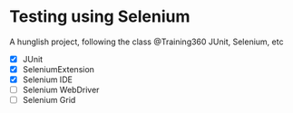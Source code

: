 # Testing using Selenium
A hunglish project, following the class @Training360
JUnit, Selenium, etc
- [x] JUnit 
- [x] SeleniumExtension
- [x] Selenium IDE
- [ ] Selenium WebDriver
- [ ] Selenium Grid